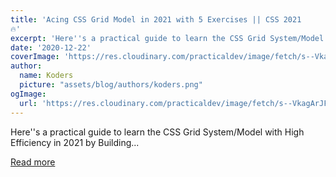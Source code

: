 ```yaml
---
title: 'Acing CSS Grid Model in 2021 with 5 Exercises || CSS 2021 
🔥'
excerpt: 'Here''s a practical guide to learn the CSS Grid System/Model with High Efficiency in 2021 by Building...'
date: '2020-12-22'
coverImage: 'https://res.cloudinary.com/practicaldev/image/fetch/s--VkagArJF--/c_imagga_scale,f_auto,fl_progressive,h_420,q_auto,w_1000/https://dev-to-uploads.s3.amazonaws.com/i/u91wo4tks3f5dxlk5puq.png'
author:
  name: Koders
  picture: "assets/blog/authors/koders.png"
ogImage:
  url: 'https://res.cloudinary.com/practicaldev/image/fetch/s--VkagArJF--/c_imagga_scale,f_auto,fl_progressive,h_420,q_auto,w_1000/https://dev-to-uploads.s3.amazonaws.com/i/u91wo4tks3f5dxlk5puq.png'
---
```


Here''s a practical guide to learn the CSS Grid System/Model with High Efficiency in 2021 by Building...

[Read more](https://dev.to/joyshaheb/acing-css-grid-model-in-2021-with-5-exercises-css-2021-51ci)
